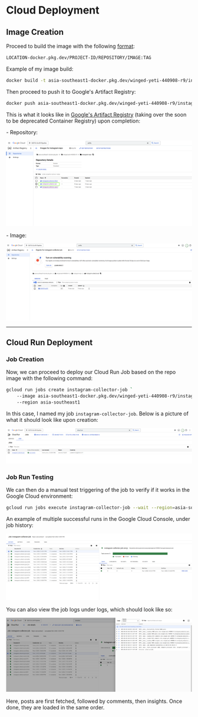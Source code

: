 # Cloud Deployment

## Image Creation

Proceed to build the image with the following [format](https://cloud.google.com/artifact-registry/docs/docker/pushing-and-pulling):

```bash
LOCATION-docker.pkg.dev/PROJECT-ID/REPOSITORY/IMAGE:TAG
```

Example of my image build:

```bash
docker build -t asia-southeast1-docker.pkg.dev/winged-yeti-440908-r9/instagram-repo/instagram-collector-job:v1 .
```

Then proceed to push it to Google's Artifact Registry:

```bash
docker push asia-southeast1-docker.pkg.dev/winged-yeti-440908-r9/instagram-repo/instagram-collector-job:v1
```
This is what it looks like in [Google's Artifact Registry](https://cloud.google.com/artifact-registry/docs/overview) (taking over the soon to be deprecated Container Registry) upon completion:

\- Repository:

![cloud-repo](/docs/images/cloud-repo.png)

\- Image:

![cloud-image](/docs/images/cloud-image.png)

***

## Cloud Run Deployment

### Job Creation

Now, we can proceed to deploy our Cloud Run Job based on the repo image with the following command:

```bash
gcloud run jobs create instagram-collector-job `
    --image asia-southeast1-docker.pkg.dev/winged-yeti-440908-r9/instagram-repo/instagram-collector-job:v1 `
    --region asia-southeast1
```
In this case, I named my job `instagram-collector-job`. Below is a picture of what it should look like upon creation:

![cloud-run-job-overview](/docs/images/cloud-run-job-overview.png)

### Job Run Testing

We can then do a manual test triggering of the job to verify if it works in the Google Cloud environment:

```bash
gcloud run jobs execute instagram-collector-job --wait --region=asia-southeast1
```

An example of multiple successful runs in the Google Cloud Console, under job history:

![cloud-run-job-hist](/docs/images/cloud-run-job-hist.png)

You can also view the job logs under logs, which should look like so:

![cloud-run-job-logs](/docs/images/cloud-run-job-logs.png)


Here, posts are first fetched, followed by comments, then insights. Once done, they are loaded in the same order.





